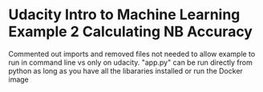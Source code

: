 # Udacity Intro to Machine Learning Example 2 Calculating NB Accuracy
Commented out imports and removed files not needed to allow example to run in command line vs only on udacity. "app.py" can be run directly from python as long as you have all the libararies installed or run the Docker image
